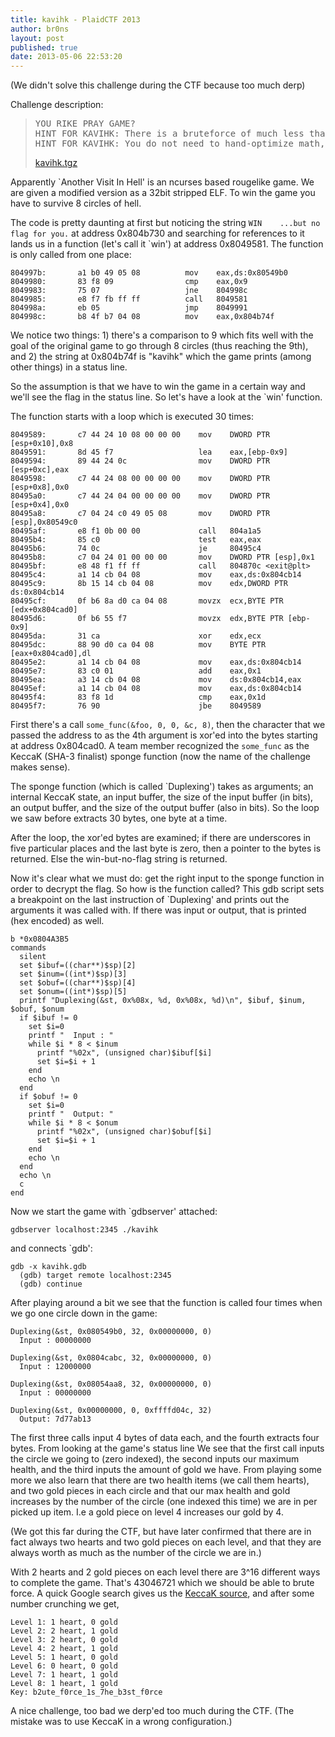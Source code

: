 ```yaml
---
title: kavihk - PlaidCTF 2013
author: br0ns
layout: post
published: true
date: 2013-05-06 22:53:20
---
```


(We didn't solve this challenge during the CTF because too much derp)

Challenge description:
> <pre>YOU RIKE PRAY GAME?
> HINT FOR KAVIHK: There is a bruteforce of much less than a billion things.
> HINT FOR KAVIHK: You do not need to hand-optimize math, and my solution runs in under 5 min on my laptop. </pre>
>[kavihk.tgz](http://play.plaidctf.com/files/kavihk.tgz-27158df97cab0e6c316db12947c3cef8d9e8ad5f)

Apparently `Another Visit In Hell' is an ncurses based rougelike game.  We are
given a modified version as a 32bit stripped ELF.  To win the game you have to
survive 8 circles of hell.

The code is pretty daunting at first but noticing the string
  `WIN    ...but no flag for you.`
at address 0x804b730 and searching for references to it lands us in a function
(let's call it `win') at address 0x8049581.  The function is only called from
one place:

```objdump
804997b:       a1 b0 49 05 08          mov    eax,ds:0x80549b0
8049980:       83 f8 09                cmp    eax,0x9
8049983:       75 07                   jne    804998c
8049985:       e8 f7 fb ff ff          call   8049581
804998a:       eb 05                   jmp    8049991
804998c:       b8 4f b7 04 08          mov    eax,0x804b74f
```

We notice two things: 1) there's a comparison to 9 which fits well with the goal
of the original game to go through 8 circles (thus reaching the 9th), and 2) the
string at 0x804b74f is "kavihk" which the game prints (among other things) in a
status line.

So the assumption is that we have to win the game in a certain way and we'll see
the flag in the status line.  So let's have a look at the `win' function.

The function starts with a loop which is executed 30 times:

```objdump
8049589:       c7 44 24 10 08 00 00 00    mov    DWORD PTR [esp+0x10],0x8
8049591:       8d 45 f7                   lea    eax,[ebp-0x9]
8049594:       89 44 24 0c                mov    DWORD PTR [esp+0xc],eax
8049598:       c7 44 24 08 00 00 00 00    mov    DWORD PTR [esp+0x8],0x0
80495a0:       c7 44 24 04 00 00 00 00    mov    DWORD PTR [esp+0x4],0x0
80495a8:       c7 04 24 c0 49 05 08       mov    DWORD PTR [esp],0x80549c0
80495af:       e8 f1 0b 00 00             call   804a1a5
80495b4:       85 c0                      test   eax,eax
80495b6:       74 0c                      je     80495c4
80495b8:       c7 04 24 01 00 00 00       mov    DWORD PTR [esp],0x1
80495bf:       e8 48 f1 ff ff             call   804870c <exit@plt>
80495c4:       a1 14 cb 04 08             mov    eax,ds:0x804cb14
80495c9:       8b 15 14 cb 04 08          mov    edx,DWORD PTR ds:0x804cb14
80495cf:       0f b6 8a d0 ca 04 08       movzx  ecx,BYTE PTR [edx+0x804cad0]
80495d6:       0f b6 55 f7                movzx  edx,BYTE PTR [ebp-0x9]
80495da:       31 ca                      xor    edx,ecx
80495dc:       88 90 d0 ca 04 08          mov    BYTE PTR [eax+0x804cad0],dl
80495e2:       a1 14 cb 04 08             mov    eax,ds:0x804cb14
80495e7:       83 c0 01                   add    eax,0x1
80495ea:       a3 14 cb 04 08             mov    ds:0x804cb14,eax
80495ef:       a1 14 cb 04 08             mov    eax,ds:0x804cb14
80495f4:       83 f8 1d                   cmp    eax,0x1d
80495f7:       76 90                      jbe    8049589
```

First there's a call `some_func(&foo, 0, 0, &c, 8)`, then the character that we
passed the address to as the 4th argument is xor'ed into the bytes starting at
address 0x804cad0.  A team member recognized the `some_func` as the KeccaK
(SHA-3 finalist) sponge function (now the name of the challenge makes sense).

The sponge function (which is called `Duplexing') takes as arguments; an
internal KeccaK state, an input buffer, the size of the input buffer (in bits),
an output buffer, and the size of the output buffer (also in bits).  So the loop
we saw before extracts 30 bytes, one byte at a time.

After the loop, the xor'ed bytes are examined; if there are underscores in five
particular places and the last byte is zero, then a pointer to the bytes is
returned.  Else the win-but-no-flag string is returned.

Now it's clear what we must do: get the right input to the sponge function in
order to decrypt the flag.  So how is the function called?  This gdb script sets
a breakpoint on the last instruction of `Duplexing' and prints out the arguments
it was called with.  If there was input or output, that is printed (hex encoded)
as well.

```objdump
b *0x0804A3B5
commands
  silent
  set $ibuf=((char**)$sp)[2]
  set $inum=((int*)$sp)[3]
  set $obuf=((char**)$sp)[4]
  set $onum=((int*)$sp)[5]
  printf "Duplexing(&st, 0x%08x, %d, 0x%08x, %d)\n", $ibuf, $inum, $obuf, $onum
  if $ibuf != 0
    set $i=0
    printf "  Input : "
    while $i * 8 < $inum
      printf "%02x", (unsigned char)$ibuf[$i]
      set $i=$i + 1
    end
    echo \n
  end
  if $obuf != 0
    set $i=0
    printf "  Output: "
    while $i * 8 < $onum
      printf "%02x", (unsigned char)$obuf[$i]
      set $i=$i + 1
    end
    echo \n
  end
  echo \n
  c
end
```

Now we start the game with `gdbserver' attached:

    gdbserver localhost:2345 ./kavihk

and connects `gdb':

    gdb -x kavihk.gdb
      (gdb) target remote localhost:2345
      (gdb) continue

After playing around a bit we see that the function is called four times when we
go one circle down in the game:

    Duplexing(&st, 0x080549b0, 32, 0x00000000, 0)
      Input : 00000000

    Duplexing(&st, 0x0804cabc, 32, 0x00000000, 0)
      Input : 12000000

    Duplexing(&st, 0x08054aa8, 32, 0x00000000, 0)
      Input : 00000000

    Duplexing(&st, 0x00000000, 0, 0xffffd04c, 32)
      Output: 7d77ab13

The first three calls input 4 bytes of data each, and the fourth extracts four
bytes.  From looking at the game's status line We see that the first call inputs
the circle we going to (zero indexed), the second inputs our maximum health, and
the third inputs the amount of gold we have.  From playing some more we also
learn that there are two health items (we call them hearts), and two gold pieces
in each circle and that our max health and gold increases by the number of the
circle (one indexed this time) we are in per picked up item.  I.e a gold piece
on level 4 increases our gold by 4.

(We got this far during the CTF, but have later confirmed that there are in fact
 always two hearts and two gold pieces on each level, and that they are always
 worth as much as the number of the circle we are in.)

With 2 hearts and 2 gold pieces on each level there are 3^16 different ways to
complete the game.  That's 43046721 which we should be able to brute force.  A
quick Google search gives us the [KeccaK source](http://keccak.noekeon.org), and
after some number crunching we get,

```text
Level 1: 1 heart, 0 gold
Level 2: 2 heart, 1 gold
Level 3: 2 heart, 0 gold
Level 4: 2 heart, 1 gold
Level 5: 1 heart, 0 gold
Level 6: 0 heart, 0 gold
Level 7: 1 heart, 1 gold
Level 8: 1 heart, 1 gold
Key: b2ute_f0rce_1s_7he_b3st_f0rce
```

A nice challenge, too bad we derp'ed too much during the CTF.  (The mistake was
to use KeccaK in a wrong configuration.)
